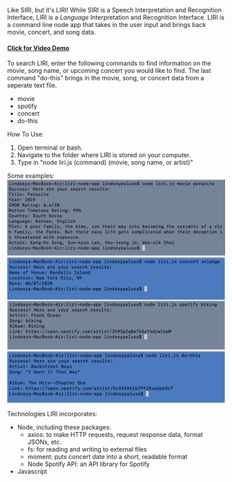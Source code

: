 Like SIRI, but it's LIRI! While SIRI is a Speech Interpretation and Recognition Interface, LIRI is a *Language* Interpretation and Recognition Interface. LIRI is a command line node app that takes in the user input and brings back movie, concert, and song data. 

<h4><a href="https://drive.google.com/file/d/13CfB9sbPXHY9ksx831_LDQoSx_nnSWdE/view">Click for Video Demo</a></h4>

To search LIRI, enter the following commands to find information on the movie, song name, or upcoming concert you would like to find. The last command "do-this" brings in the movie, song, or concert data from a seperate text file.

* movie
* spotify
* concert
* do-this

How To Use:
1. Open terminal or bash.
2. Navigate to the folder where LIRI is stored on your computer.
3. Type in "node liri.js (command) (movie, song name, or artist)"

Some examples:<br>
<img src="parasite.png">
<img src="solange.png">
<img src="biking.png">
<img src="dothis.png">

Technologies LIRI incorporates:
* Node, including these packages:
  * axios: to make HTTP requests, request response data, format JSONs, etc.
  * fs: for reading and writing to external files
  * moment: puts concert date into a short, readable format
  * Node Spotify API: an API library for Spotify
* Javascript
